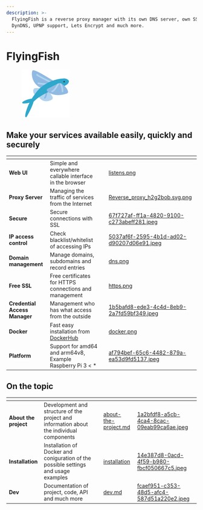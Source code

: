```yaml
---
description: >-
  FlyingFish is a reverse proxy manager with its own DNS server, own SSH server,
  DynDNS, UPNP support, Lets Encrypt and much more.
---
```


# FlyingFish

<figure><img src=".gitbook/assets/logo.png" alt="" width="128"><figcaption></figcaption></figure>

## Make your services available easily, quickly and securely

<table data-view="cards"><thead><tr><th></th><th></th><th></th><th data-hidden data-card-cover data-type="files"></th></tr></thead><tbody><tr><td><strong>Web UI</strong></td><td>Simple and everywhere callable interface in the browser</td><td></td><td><a href=".gitbook/assets/listens.png">listens.png</a></td></tr><tr><td><strong>Proxy Server</strong></td><td>Managing the traffic of services from the Internet</td><td></td><td><a href=".gitbook/assets/Reverse_proxy_h2g2bob.svg.png">Reverse_proxy_h2g2bob.svg.png</a></td></tr><tr><td><strong>Secure</strong></td><td>Secure connections with SSL</td><td></td><td><a href=".gitbook/assets/67f727af-ff1a-4820-9100-c273abeff281.jpeg">67f727af-ff1a-4820-9100-c273abeff281.jpeg</a></td></tr><tr><td><strong>IP access control</strong> </td><td>Check blacklist/whitelist of accessing IPs</td><td></td><td><a href=".gitbook/assets/5037af6f-2595-4b1d-ad02-d90207d06e91.jpeg">5037af6f-2595-4b1d-ad02-d90207d06e91.jpeg</a></td></tr><tr><td><strong>Domain management</strong></td><td>Manage domains, subdomains and record entries</td><td></td><td><a href=".gitbook/assets/dns.png">dns.png</a></td></tr><tr><td><strong>Free SSL</strong></td><td>Free certificates for HTTPS connections and management</td><td></td><td><a href=".gitbook/assets/https.png">https.png</a></td></tr><tr><td><strong>Credential Access Manager</strong></td><td>Management who has what access from the outside</td><td></td><td><a href=".gitbook/assets/1b5bafd8-ede3-4c4d-8eb9-2a7fd59bf349.jpeg">1b5bafd8-ede3-4c4d-8eb9-2a7fd59bf349.jpeg</a></td></tr><tr><td><strong>Docker</strong></td><td>Fast easy installation from <a href="https://hub.docker.com/r/stefanwerfling/flyingfish">DockerHub</a></td><td></td><td><a href=".gitbook/assets/docker.png">docker.png</a></td></tr><tr><td><strong>Platform</strong></td><td>Support for amd64 and arm64v8, Example Raspberry Pi 3 &#x3C; *</td><td></td><td><a href=".gitbook/assets/af794bef-65c6-4482-879a-ea53d9fd5137.jpeg">af794bef-65c6-4482-879a-ea53d9fd5137.jpeg</a></td></tr></tbody></table>

## On the topic

<table data-view="cards"><thead><tr><th></th><th></th><th></th><th data-hidden data-card-target data-type="content-ref"></th><th data-hidden data-card-cover data-type="files"></th></tr></thead><tbody><tr><td><strong>About the project</strong></td><td>Development and structure of the project and information about the individual components</td><td></td><td><a href="index/about-the-project.md">about-the-project.md</a></td><td><a href=".gitbook/assets/1a2bfdf8-a5cb-4ca4-8cac-09eab99ca6ae.jpeg">1a2bfdf8-a5cb-4ca4-8cac-09eab99ca6ae.jpeg</a></td></tr><tr><td><strong>Installation</strong></td><td>Installation of Docker and coniguration of the possible settings and usage examples</td><td></td><td><a href="index/installation/">installation</a></td><td><a href=".gitbook/assets/14e387d8-0acd-4f59-b980-fbcf050667c5.jpeg">14e387d8-0acd-4f59-b980-fbcf050667c5.jpeg</a></td></tr><tr><td><strong>Dev</strong></td><td>Documentation of project, code, API and much more</td><td></td><td><a href="index/dev.md">dev.md</a></td><td><a href=".gitbook/assets/fcaef951-c353-48d5-afc4-587d51a220e2.jpeg">fcaef951-c353-48d5-afc4-587d51a220e2.jpeg</a></td></tr></tbody></table>
